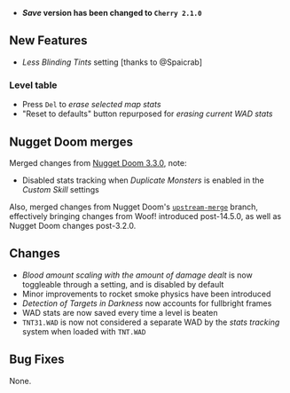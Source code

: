 - **_Save_ version has been changed to `Cherry 2.1.0`**

## New Features

- _Less Blinding Tints_ setting [thanks to @Spaicrab]

### Level table

- Press `Del` to _erase selected map stats_
- "Reset to defaults" button repurposed for _erasing current WAD stats_

## Nugget Doom merges

Merged changes from [Nugget Doom 3.3.0](https://github.com/MrAlaux/Nugget-Doom/releases/tag/nugget-doom-3.3.0), note:
- Disabled stats tracking when _Duplicate Monsters_ is enabled in the _Custom Skill_ settings

Also, merged changes from Nugget Doom's [`upstream-merge`](https://github.com/MrAlaux/Nugget-Doom/tree/upstream-merge) branch, effectively bringing changes from Woof! introduced post-14.5.0, as well as Nugget Doom changes post-3.2.0.

## Changes

- _Blood amount scaling with the amount of damage dealt_ is now toggleable through a setting, and is disabled by default
- Minor improvements to rocket smoke physics have been introduced
- _Detection of Targets in Darkness_ now accounts for fullbright frames
- WAD stats are now saved every time a level is beaten
- `TNT31.WAD` is now not considered a separate WAD by the _stats tracking_ system when loaded with `TNT.WAD`

## Bug Fixes

None.